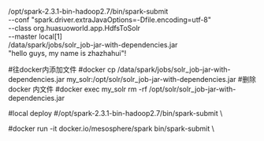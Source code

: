 /opt/spark-2.3.1-bin-hadoop2.7/bin/spark-submit \
--conf "spark.driver.extraJavaOptions=-Dfile.encoding=utf-8" \
--class org.huasuoworld.app.HdfsToSolr \
--master local[1] \
/data/spark/jobs/solr_job-jar-with-dependencies.jar \
"hello guys, my name is zhazhahui"!

#往docker内添加文件
#docker cp /data/spark/jobs/solr_job-jar-with-dependencies.jar my_solr:/opt/solr/solr_job-jar-with-dependencies.jar
#删除docker 内文件
#docker exec my_solr rm -rf /opt/solr/solr_job-jar-with-dependencies.jar

#local deploy
#/opt/spark-2.3.1-bin-hadoop2.7/bin/spark-submit \

#docker run -it docker.io/mesosphere/spark bin/spark-submit \